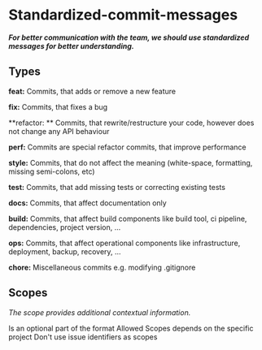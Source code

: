 # Standardized-commit-messages
***For better communication with the team, we should use standardized messages for better understanding.***

## Types
**feat:** Commits, that adds or remove a new feature

**fix:** Commits, that fixes a bug

**refactor: ** Commits, that rewrite/restructure your code, however does not change any API behaviour

**perf:** Commits are special refactor commits, that improve performance

**style:** Commits, that do not affect the meaning (white-space, formatting, missing semi-colons, etc)

**test:** Commits, that add missing tests or correcting existing tests

**docs:** Commits, that affect documentation only

**build:** Commits, that affect build components like build tool, ci pipeline, dependencies, project version, ...

**ops:** Commits, that affect operational components like infrastructure, deployment, backup, recovery, ...

**chore:** Miscellaneous commits e.g. modifying .gitignore


## Scopes
*The scope provides additional contextual information.*

Is an optional part of the format
Allowed Scopes depends on the specific project
Don't use issue identifiers as scopes
